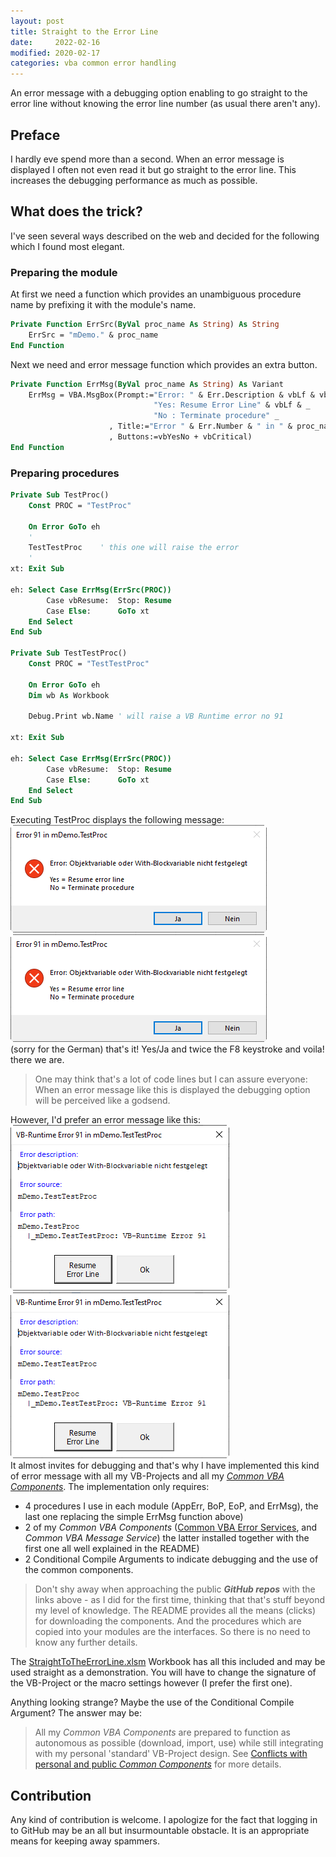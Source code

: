 ```yaml
---
layout: post
title: Straight to the Error Line
date:     2022-02-16
modified: 2020-02-17
categories: vba common error handling
---
```

An error message with a debugging option enabling to go straight to the error line without knowing the error line number (as usual there aren't any).
<!--more-->

## Preface
I hardly eve spend more than a second. When an error message is displayed I often not even read it but go straight to the error line. This increases the debugging performance as much as possible.

## What does the trick?
I've seen several ways described on the web and decided for the following which I found most elegant.

### Preparing the module
At first we need a function which provides an unambiguous procedure name by prefixing it with the module's name.
```vb
Private Function ErrSrc(ByVal proc_name As String) As String
    ErrSrc = "mDemo." & proc_name
End Function
```
Next we need and error message function which provides an extra button.
```vb
Private Function ErrMsg(ByVal proc_name As String) As Variant
    ErrMsg = VBA.MsgBox(Prompt:="Error: " & Err.Description & vbLf & vbLf & _
                                "Yes: Resume Error Line" & vbLf & _
                                "No : Terminate procedure" _
                      , Title:="Error " & Err.Number & " in " & proc_name _
                      , Buttons:=vbYesNo + vbCritical)
End Function
```
### Preparing procedures
```vb
Private Sub TestProc()
    Const PROC = "TestProc"
    
    On Error GoTo eh
    '
    TestTestProc    ' this one will raise the error
    '
xt: Exit Sub

eh: Select Case ErrMsg(ErrSrc(PROC))
        Case vbResume:  Stop: Resume
        Case Else:      GoTo xt
    End Select
End Sub

Private Sub TestTestProc()
    Const PROC = "TestTestProc"
    
    On Error GoTo eh
    Dim wb As Workbook
    
    Debug.Print wb.Name ' will raise a VB Runtime error no 91

xt: Exit Sub

eh: Select Case ErrMsg(ErrSrc(PROC))
        Case vbResume:  Stop: Resume
        Case Else:      GoTo xt
    End Select
End Sub
```
Executing TestProc displays the following message:<br>
![](../Assets/StraightToTheErrorLine.png)<br>
![](/Assets/StraightToTheErrorLine.png)<br>(sorry for the German) that's it! Yes/Ja and twice the F8 keystroke and voila! there we are.

> One may think that's a lot of code lines but I can assure everyone: When an error message like this is displayed the debugging option will be perceived like a godsend.

However, I'd prefer an error message like this:<br>
![](../Assets/StraightToTheErrorLineOptimum.png)<br>
![](/Assets/StraightToTheErrorLineOptimum.png)<br>It almost invites for debugging and that's why I have implemented this kind of error message with all my VB-Projects and all my  _[Common VBA Components][1]_. The implementation only requires:

- 4 procedures I use in each module (AppErr, BoP, EoP, and ErrMsg), the last one replacing the simple ErrMsg function above)
- 2 of my _Common VBA Components_ ([Common VBA Error Services][2], and _Common VBA Message Service_) the latter installed together with the first one all well explained in the README) 
- 2 Conditional Compile Arguments to indicate debugging and the use of the common components.

> Don't shy away when approaching the public ***GitHub repos*** with the links above - as I did for the first time, thinking that that's stuff beyond my level of knowledge. The README provides all the means (clicks) for downloading the components. And the procedures which are copied into your modules are the interfaces. So there is no need to know any further details. 

The [StraightToTheErrorLine.xlsm][4] Workbook has all this included and may be used straight as a demonstration. You will have to change the signature of the VB-Project or the macro settings however (I prefer the first one).

Anything looking strange? Maybe the use of the Conditional Compile Argument? The answer may be:
> All my _Common VBA Components_ are prepared to function as autonomous as possible (download, import, use) while still integrating with my personal 'standard' VB-Project design. See [Conflicts with personal and public _Common Components_][3] for more details.

## Contribution
Any kind of contribution is welcome. I apologize for the fact that logging in to GitHub may be an all but insurmountable obstacle. It is an appropriate means for keeping away spammers.

 [1]:https://warbe-maker.github.io/vba/common/2021/02/19/Common-VBA-Components.html
 [2]:https://github.com/warbe-maker/Common-VBA-Error-Services
 [3]:https://warbe-maker.github.io/vba/common/2022/02/15/Personal-and-public-Common-Components.html
 [4]:https://gitcdn.link/cdn/warbe-maker/Straight-to-the-error-line-demo/master/StraightToTheErrorLine.xlsm